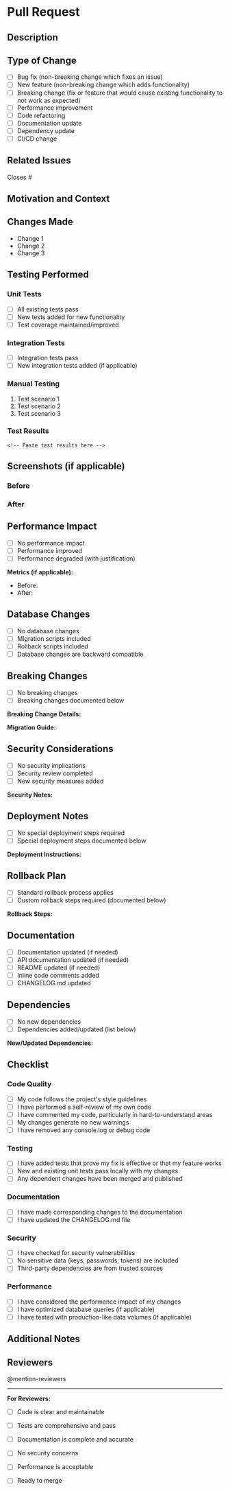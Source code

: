 # Pull Request

## Description

<!-- Provide a brief description of the changes in this PR -->

## Type of Change

<!-- Mark the relevant option with an "x" -->

- [ ] Bug fix (non-breaking change which fixes an issue)
- [ ] New feature (non-breaking change which adds functionality)
- [ ] Breaking change (fix or feature that would cause existing functionality to not work as expected)
- [ ] Performance improvement
- [ ] Code refactoring
- [ ] Documentation update
- [ ] Dependency update
- [ ] CI/CD change

## Related Issues

<!-- Link to related issues using keywords: Fixes, Closes, Resolves -->
<!-- Example: Fixes #123, Closes #456 -->

Closes #

## Motivation and Context

<!-- Why is this change required? What problem does it solve? -->

## Changes Made

<!-- Provide a detailed list of changes -->

- Change 1
- Change 2
- Change 3

## Testing Performed

<!-- Describe the tests you ran to verify your changes -->

### Unit Tests

- [ ] All existing tests pass
- [ ] New tests added for new functionality
- [ ] Test coverage maintained/improved

### Integration Tests

- [ ] Integration tests pass
- [ ] New integration tests added (if applicable)

### Manual Testing

<!-- Describe manual testing steps performed -->

1. Test scenario 1
2. Test scenario 2
3. Test scenario 3

### Test Results

```
<!-- Paste test results here -->
```

## Screenshots (if applicable)

<!-- Add screenshots to demonstrate visual changes -->

### Before

<!-- Screenshot of the UI/behavior before changes -->

### After

<!-- Screenshot of the UI/behavior after changes -->

## Performance Impact

<!-- Describe any performance implications -->

- [ ] No performance impact
- [ ] Performance improved
- [ ] Performance degraded (with justification)

**Metrics (if applicable):**
- Before: 
- After: 

## Database Changes

<!-- If this PR includes database changes -->

- [ ] No database changes
- [ ] Migration scripts included
- [ ] Rollback scripts included
- [ ] Database changes are backward compatible

## Breaking Changes

<!-- If this PR introduces breaking changes, describe them and the migration path -->

- [ ] No breaking changes
- [ ] Breaking changes documented below

**Breaking Change Details:**


**Migration Guide:**


## Security Considerations

<!-- Describe any security implications of this change -->

- [ ] No security implications
- [ ] Security review completed
- [ ] New security measures added

**Security Notes:**


## Deployment Notes

<!-- Any special instructions for deployment -->

- [ ] No special deployment steps required
- [ ] Special deployment steps documented below

**Deployment Instructions:**


## Rollback Plan

<!-- How can this change be rolled back if needed? -->

- [ ] Standard rollback process applies
- [ ] Custom rollback steps required (documented below)

**Rollback Steps:**


## Documentation

<!-- Documentation updates -->

- [ ] Documentation updated (if needed)
- [ ] API documentation updated (if needed)
- [ ] README updated (if needed)
- [ ] Inline code comments added
- [ ] CHANGELOG.md updated

## Dependencies

<!-- New dependencies added or updated -->

- [ ] No new dependencies
- [ ] Dependencies added/updated (list below)

**New/Updated Dependencies:**


## Checklist

<!-- Mark completed items with an "x" -->

### Code Quality

- [ ] My code follows the project's style guidelines
- [ ] I have performed a self-review of my own code
- [ ] I have commented my code, particularly in hard-to-understand areas
- [ ] My changes generate no new warnings
- [ ] I have removed any console.log or debug code

### Testing

- [ ] I have added tests that prove my fix is effective or that my feature works
- [ ] New and existing unit tests pass locally with my changes
- [ ] Any dependent changes have been merged and published

### Documentation

- [ ] I have made corresponding changes to the documentation
- [ ] I have updated the CHANGELOG.md file

### Security

- [ ] I have checked for security vulnerabilities
- [ ] No sensitive data (keys, passwords, tokens) are included
- [ ] Third-party dependencies are from trusted sources

### Performance

- [ ] I have considered the performance impact of my changes
- [ ] I have optimized database queries (if applicable)
- [ ] I have tested with production-like data volumes (if applicable)

## Additional Notes

<!-- Any additional information that reviewers should know -->

## Reviewers

<!-- Tag specific reviewers if needed -->

@mention-reviewers

---

**For Reviewers:**

- [ ] Code is clear and maintainable
- [ ] Tests are comprehensive and pass
- [ ] Documentation is complete and accurate
- [ ] No security concerns
- [ ] Performance is acceptable
- [ ] Ready to merge

